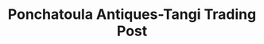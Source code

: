 ---
title: "Ponchatoula Antiques-Tangi Trading Post"
url: /tickfaw/ponchatoula-antiques-tangi-trading-post/
shop: antiques
---